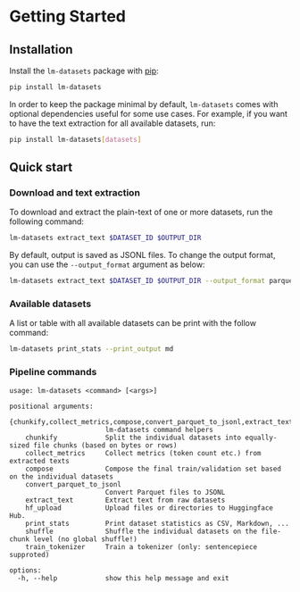 # Getting Started

## Installation

Install the `lm-datasets` package with [pip](https://pypi.org/project/lm-datasets/):

```bash
pip install lm-datasets
```

In order to keep the package minimal by default, `lm-datasets` comes with optional dependencies useful for some use cases.
For example, if you want to have the text extraction for all available datasets, run:

```bash
pip install lm-datasets[datasets]
```

## Quick start

### Download and text extraction

To download and extract the plain-text of one or more datasets, run the following command:

```bash
lm-datasets extract_text $DATASET_ID $OUTPUT_DIR
```

By default, output is saved as JSONL files. To change the output format, you can use the `--output_format` argument as below:

```bash
lm-datasets extract_text $DATASET_ID $OUTPUT_DIR --output_format parquet  --output_compression zstd
```

### Available datasets

A list or table with all available datasets can be print with the follow command:

```bash
lm-datasets print_stats --print_output md
```

### Pipeline commands

```
usage: lm-datasets <command> [<args>]

positional arguments:
  {chunkify,collect_metrics,compose,convert_parquet_to_jsonl,extract_text,hf_upload,print_stats,shuffle,train_tokenizer}
                        lm-datasets command helpers
    chunkify            Split the individual datasets into equally-sized file chunks (based on bytes or rows)
    collect_metrics     Collect metrics (token count etc.) from extracted texts
    compose             Compose the final train/validation set based on the individual datasets
    convert_parquet_to_jsonl
                        Convert Parquet files to JSONL
    extract_text        Extract text from raw datasets
    hf_upload           Upload files or directories to Huggingface Hub.
    print_stats         Print dataset statistics as CSV, Markdown, ...
    shuffle             Shuffle the individual datasets on the file-chunk level (no global shuffle!)
    train_tokenizer     Train a tokenizer (only: sentencepiece supproted)

options:
  -h, --help            show this help message and exit
```